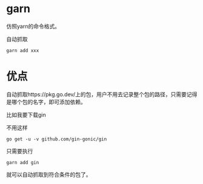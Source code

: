 # garn

仿照yarn的命令格式。

自动抓取

```
garn add xxx
```

# 优点
自动抓取https://pkg.go.dev/上的包，用户不用去记录整个包的路径，只需要记得是哪个包的名字，即可添加依赖。

比如我要下载gin

不用这样
```
go get -u -v github.com/gin-gonic/gin
```

只需要执行
```
garn add gin
```

就可以自动抓取到符合条件的包了。
